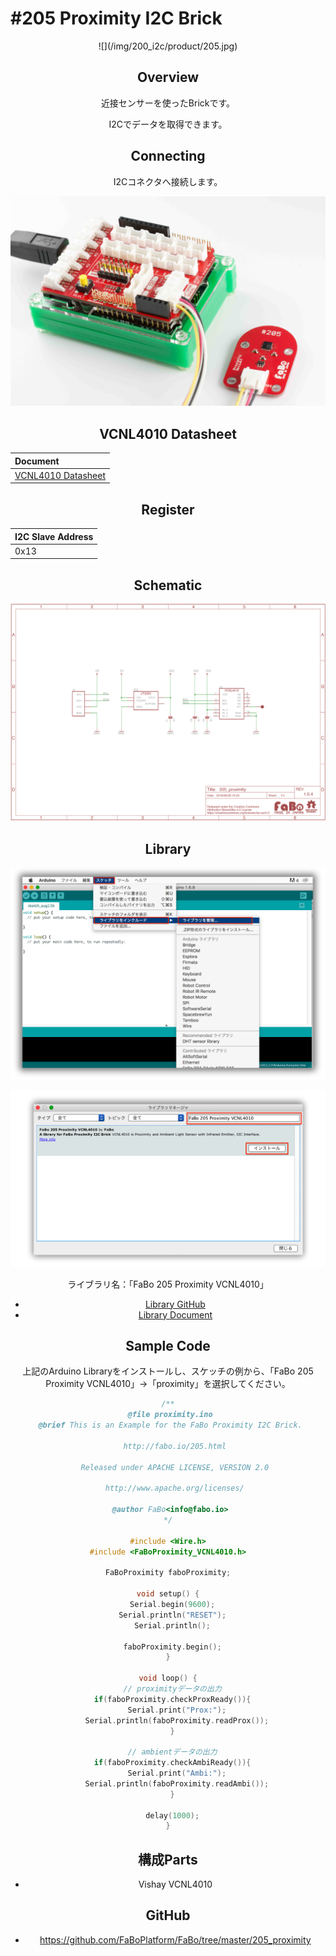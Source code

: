 # #205 Proximity I2C Brick

<center>![](/img/200_i2c/product/205.jpg)
<!--COLORME-->

## Overview
近接センサーを使ったBrickです。

I2Cでデータを取得できます。

## Connecting
I2Cコネクタへ接続します。

![](/img/200_i2c/connect/205_new_with_arduino.jpg)


## VCNL4010 Datasheet
| Document |
|:--|
| [VCNL4010 Datasheet](https://www.adafruit.com/images/product-files/466/vcnl4010.pdf) |

## Register
| I2C Slave Address |
|:-- |
| 0x13 |

## Schematic
![](/img/200_i2c/schematic/205_proximity.png)

## Library

![](/img/common/install_lib.png)

![](/img/200_i2c/docs/205_proximity_docs_001.png)

  ライブラリ名：「FaBo 205 Proximity VCNL4010」

- [Library GitHub](https://github.com/FaBoPlatform/FaBoProximity-VCNL4010-Library)
- [Library Document](http://fabo.io/doxygen/FaBoProximity-VCNL4010-Library/)

## Sample Code
上記のArduino Libraryをインストールし、スケッチの例から、「FaBo 205 Proximity VCNL4010」→「proximity」を選択してください。

```c
/**
 @file proximity.ino
 @brief This is an Example for the FaBo Proximity I2C Brick.

   http://fabo.io/205.html

   Released under APACHE LICENSE, VERSION 2.0

   http://www.apache.org/licenses/

 @author FaBo<info@fabo.io>
*/

#include <Wire.h>
#include <FaBoProximity_VCNL4010.h>

FaBoProximity faboProximity;

void setup() {
  Serial.begin(9600);
  Serial.println("RESET");
  Serial.println();

  faboProximity.begin();
}

void loop() {
  // proximityデータの出力
  if(faboProximity.checkProxReady()){
    Serial.print("Prox:");
    Serial.println(faboProximity.readProx());
  }

  // ambientデータの出力
  if(faboProximity.checkAmbiReady()){
    Serial.print("Ambi:");
    Serial.println(faboProximity.readAmbi());
  }

  delay(1000);
}
```

## 構成Parts
- Vishay VCNL4010

## GitHub
- https://github.com/FaBoPlatform/FaBo/tree/master/205_proximity
